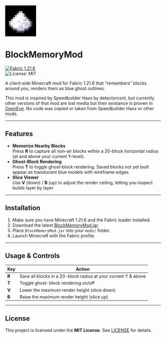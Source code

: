 <p align="left">
  <img src="https://github.com/Nooded/BlockMemory/raw/master/src/main/resources/assets/blockmemory/icon.jpg" width="100" alt="BlockMemoryMod Icon" />
</p>

# BlockMemoryMod

[![Fabric 1.21.6](https://img.shields.io/badge/Fabric-1.21.6-brightgreen.svg)](https://fabricmc.net/)  
![License: MIT](https://img.shields.io/badge/License-MIT-blue.svg)

A client‐side Minecraft mod for Fabric 1.21.6 that “remembers” blocks around you, renders them as blue ghost outlines.

This mod is inspired by Speedbuilder Haxx by detectorcent, but currently other versions of that mod are lost media but their existance is proven in [OpenEye](https://openeye.openmods.info/mod/speedbuilderhaxx).
No code was copied or taken from Speedbuilder Haxx or other mods.

---

## Features

- **Memorize Nearby Blocks**  
  Press **R** to capture all non-air blocks within a 20-block horizontal radius (at and above your current Y-level).  
- **Ghost-Block Rendering**  
  Press **T** to toggle ghost-block rendering. Saved blocks not yet built appear as translucent blue models with wireframe edges.  
- **Slice Viewer**  
  Use **V** (down) / **B** (up) to adjust the render ceiling, letting you inspect builds layer by layer. 

---

## Installation

1. Make sure you have Minecraft 1.21.6 and the Fabric loader installed.  
2. Download the latest [BlockMemoryMod.jar](https://github.com/YourRepo/BlockMemoryMod/releases).  
3. Place `BlockMemoryMod.jar` into your `mods/` folder.  
4. Launch Minecraft with the Fabric profile.

---

## Usage & Controls

| Key             | Action                                                             |
| --------------- | ------------------------------------------------------------------ |
| **R**           | Save all blocks in a 20-block radius at your current Y & above     |
| **T**           | Toggle ghost-block rendering on/off                                |
| **V**           | Lower the maximum render height (slice down)                       |
| **B**           | Raise the maximum render height (slice up)                         |

---

## License

This project is licensed under the **MIT License**. See [LICENSE](LICENSE) for details.
